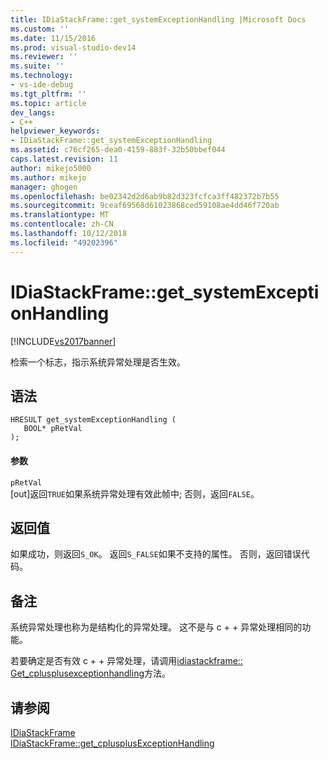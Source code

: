 ```yaml
---
title: IDiaStackFrame::get_systemExceptionHandling |Microsoft Docs
ms.custom: ''
ms.date: 11/15/2016
ms.prod: visual-studio-dev14
ms.reviewer: ''
ms.suite: ''
ms.technology:
- vs-ide-debug
ms.tgt_pltfrm: ''
ms.topic: article
dev_langs:
- C++
helpviewer_keywords:
- IDiaStackFrame::get_systemExceptionHandling
ms.assetid: c76cf265-dea0-4159-883f-32b50bbef044
caps.latest.revision: 11
author: mikejo5000
ms.author: mikejo
manager: ghogen
ms.openlocfilehash: be02342d2d6ab9b82d323fcfca3ff482372b7b55
ms.sourcegitcommit: 9ceaf69568d61023868ced59108ae4dd46f720ab
ms.translationtype: MT
ms.contentlocale: zh-CN
ms.lasthandoff: 10/12/2018
ms.locfileid: "49202396"
---
```

# <a name="idiastackframegetsystemexceptionhandling"></a>IDiaStackFrame::get_systemExceptionHandling
[!INCLUDE[vs2017banner](../../includes/vs2017banner.md)]

检索一个标志，指示系统异常处理是否生效。  
  
## <a name="syntax"></a>语法  
  
```cpp#  
HRESULT get_systemExceptionHandling (   
   BOOL* pRetVal  
);  
```  
  
#### <a name="parameters"></a>参数  
 `pRetVal`  
 [out]返回`TRUE`如果系统异常处理有效此帧中; 否则，返回`FALSE`。  
  
## <a name="return-value"></a>返回值  
 如果成功，则返回`S_OK`。 返回`S_FALSE`如果不支持的属性。 否则，返回错误代码。  
  
## <a name="remarks"></a>备注  
 系统异常处理也称为是结构化的异常处理。 这不是与 c + + 异常处理相同的功能。  
  
 若要确定是否有效 c + + 异常处理，请调用[idiastackframe:: Get_cplusplusexceptionhandling](../../debugger/debug-interface-access/idiastackframe-get-cplusplusexceptionhandling.md)方法。  
  
## <a name="see-also"></a>请参阅  
 [IDiaStackFrame](../../debugger/debug-interface-access/idiastackframe.md)   
 [IDiaStackFrame::get_cplusplusExceptionHandling](../../debugger/debug-interface-access/idiastackframe-get-cplusplusexceptionhandling.md)



